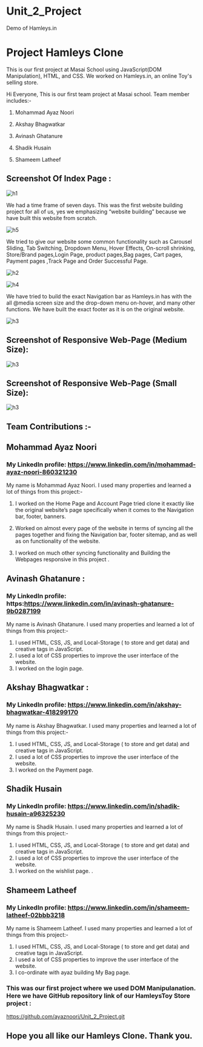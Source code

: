# Unit_2_Project
Demo of Hamleys.in

# Project Hamleys Clone

This is our first project at Masai School using JavaScript(DOM Manipulation), HTML, and CSS. We worked on Hamleys.in, an online Toy's selling store.

Hi Everyone, This is our first team project at Masai school.
Team member includes:-
1. Mohammad Ayaz Noori

2. Akshay Bhagwatkar

3. Avinash Ghatanure

4. Shadik Husain 

5. Shameem Latheef

## Screenshot Of Index Page :

![h1](https://user-images.githubusercontent.com/101566533/161365583-e691fdc8-23db-4cae-abb6-6e48c1d38996.PNG)


We had a time frame of seven days. This was the first website building project for all of us, yes we  emphasizing “website building” because we have built this website from scratch.


![h5](https://user-images.githubusercontent.com/101566533/161366221-44f5b7dd-d310-44ba-8af3-488f27c46221.PNG)

 

 We tried to give our website some common functionality such as Carousel Sliding, Tab Switching, Dropdown Menu, Hover Effects, On-scroll shrinking, Store/Brand pages,Login Page, product pages,Bag pages, Cart pages, Payment pages ,Track Page and Order Successful Page.


![h2](https://user-images.githubusercontent.com/101566533/161365793-4651a817-a092-4781-b7a1-7b8ebfe1b257.PNG)

![h4](https://user-images.githubusercontent.com/101566533/161366176-20b27407-20cd-44e6-8415-6adab330c853.PNG)

We have tried to build the exact Navigation bar as Hamleys.in has with the all @media screen size and the drop-down menu on-hover, and many other functions. We have built the exact footer as it is on the original website.

![h3](https://user-images.githubusercontent.com/101566533/161366032-a31f209b-6a1d-4e09-9fa1-3ca0e659f1b8.PNG)

## Screenshot of Responsive Web-Page (Medium Size):

![h3](https://github.com/ayaznoori/Unit_2_Project/blob/master/assest/img/tablet.png)

## Screenshot of Responsive Web-Page (Small Size):

![h3](https://github.com/ayaznoori/Unit_2_Project/blob/master/assest/img/mobile.png)






## Team Contributions :-

## Mohammad Ayaz Noori

### My LinkedIn profile: https://www.linkedin.com/in/mohammad-ayaz-noori-860321230

 My name is Mohammad Ayaz Noori. I used many properties and learned a lot of things from this project:-

1. I worked on the Home Page and Account Page tried clone it exactly like the original website’s page specifically when it comes to the Navigation bar, footer, banners.
2. Worked on almost every page of the website in terms of syncing all the pages together and fixing the Navigation bar, footer sitemap, and as well as on functionality of the website.

3. I worked on much other syncing functionality and Building the Webpages responsive in this project .

## Avinash Ghatanure :

### My LinkedIn profile: https:https://www.linkedin.com/in/avinash-ghatanure-9b0287199

My name is Avinash Ghatanure. I used many properties and learned a lot of things from this project:-
1. I used HTML, CSS, JS, and Local-Storage ( to store and get data) and creative tags in JavaScript.
2. I used a lot of CSS properties to improve the user interface of the website.
3. I worked on the login page.



## Akshay Bhagwatkar :

### My LinkedIn profile: https://www.linkedin.com/in/akshay-bhagwatkar-418299170

My name is Akshay Bhagwatkar. I used many properties and learned a lot of things from this project:-

1. I used HTML, CSS, JS, and Local-Storage ( to store and get data) and creative tags in JavaScript.
2. I used a lot of CSS properties to improve the user interface of the website.
3. I worked on the Payment page.






## Shadik Husain 

### My LinkedIn profile: https://www.linkedin.com/in/shadik-husain-a96325230

My name is Shadik Husain. I used many properties and learned a lot of things from this project:-

1. I used HTML, CSS, JS, and Local-Storage ( to store and get data) and creative tags in JavaScript.
2. I used a lot of CSS properties to improve the user interface of the website.
3. I worked on the wishlist  page.
.

## Shameem Latheef 

### My LinkedIn profile: https://www.linkedin.com/in/shameem-latheef-02bbb3218


My name is Shameem Latheef. I used many properties and learned a lot of things from this project:-

1. I used HTML, CSS, JS, and Local-Storage ( to store and get data) and creative tags in JavaScript.
2. I used a lot of CSS properties to improve the user interface of the website.
3. I co-ordinate with ayaz building My Bag  page.


### This was our first project where we used DOM Manipulanation. Here we have GitHub repository link of our HamleysToy Store project :

https://github.com/ayaznoori/Unit_2_Project.git


## Hope you all like our Hamleys Clone. Thank you.




